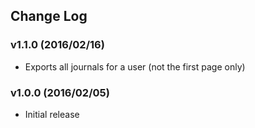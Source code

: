 ## Change Log

### v1.1.0 (2016/02/16)
- Exports all journals for a user (not the first page only)

### v1.0.0 (2016/02/05)
- Initial release
